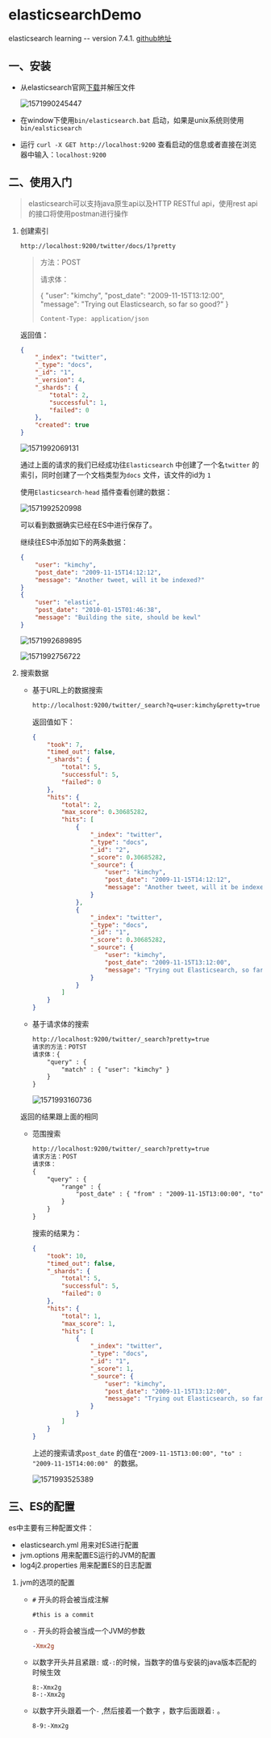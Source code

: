 # elasticsearchDemo

elasticsearch learning  -- version 7.4.1.  [github地址](<https://github.com/zhang1github2test/elasticsearchDemo>)

## 一、安装

* 从elasticsearch官网[下载](<https://www.elastic.co/cn/downloads/elasticsearch>)并解压文件

  ![1571990245447](assets/1571990245447.png)

* 在window下使用`bin/elasticsearch.bat` 启动，如果是unix系统则使用`bin/ealsticsearch`

  

* 运行 `curl -X GET http://localhost:9200` 查看启动的信息或者直接在浏览器中输入：`localhost:9200` 

## 二、使用入门

> elasticsearch可以支持java原生api以及HTTP RESTful api，使用rest api的接口将使用postman进行操作

1. 创建索引

   `http://localhost:9200/twitter/docs/1?pretty  ` 

   >方法：POST
   >
   >请求体：
   >
   >{
   >    "user": "kimchy",
   >    "post_date": "2009-11-15T13:12:00",
   >    "message": "Trying out Elasticsearch, so far so good?"
   >}
   >
   >```
   >Content-Type: application/json
   >```

   返回值：

   ```json
   {
       "_index": "twitter",
       "_type": "docs",
       "_id": "1",
       "_version": 4,
       "_shards": {
           "total": 2,
           "successful": 1,
           "failed": 0
       },
       "created": true
   }
   ```

   ![1571992069131](assets/1571992069131.png)

   通过上面的请求的我们已经成功往`Elasticsearch` 中创建了一个名`twitter` 的索引，同时创建了一个文档类型为`docs` 文件，该文件的id为 `1` 

   使用`Elasticsearch-head` 插件查看创建的数据：

    ![1571992520998](assets/1571992520998.png)

   可以看到数据确实已经在ES中进行保存了。

   继续往ES中添加如下的两条数据：

   ```JSON
   {
       "user": "kimchy",
       "post_date": "2009-11-15T14:12:12",
       "message": "Another tweet, will it be indexed?"
   }
   {
       "user": "elastic",
       "post_date": "2010-01-15T01:46:38",
       "message": "Building the site, should be kewl"
   }
   ```

   ![1571992689895](assets/1571992689895.png)

   ![1571992756722](assets/1571992756722.png)

2. 搜索数据

   * 基于URL上的数据搜索

     ```txt
     http://localhost:9200/twitter/_search?q=user:kimchy&pretty=true
     ```

     返回值如下：

     ```json
     {
         "took": 7,
         "timed_out": false,
         "_shards": {
             "total": 5,
             "successful": 5,
             "failed": 0
         },
         "hits": {
             "total": 2,
             "max_score": 0.30685282,
             "hits": [
                 {
                     "_index": "twitter",
                     "_type": "docs",
                     "_id": "2",
                     "_score": 0.30685282,
                     "_source": {
                         "user": "kimchy",
                         "post_date": "2009-11-15T14:12:12",
                         "message": "Another tweet, will it be indexed?"
                     }
                 },
                 {
                     "_index": "twitter",
                     "_type": "docs",
                     "_id": "1",
                     "_score": 0.30685282,
                     "_source": {
                         "user": "kimchy",
                         "post_date": "2009-11-15T13:12:00",
                         "message": "Trying out Elasticsearch, so far so good?"
                     }
                 }
             ]
         }
     }
     ```

   * 基于请求体的搜索

     ```txt
     http://localhost:9200/twitter/_search?pretty=true
     请求的方法：POTST
     请求体：{
         "query" : {
             "match" : { "user": "kimchy" }
         }
     }
     ```

     ![1571993160736](assets/1571993160736.png)

   返回的结果跟上面的相同

   * 范围搜索

     ```txt
     http://localhost:9200/twitter/_search?pretty=true
     请求方法：POST
     请求体：
     {
         "query" : {
             "range" : {
                 "post_date" : { "from" : "2009-11-15T13:00:00", "to" : "2009-11-15T14:00:00" }
             }
         }
     }
     ```

     搜索的结果为：

     ```json
     {
         "took": 10,
         "timed_out": false,
         "_shards": {
             "total": 5,
             "successful": 5,
             "failed": 0
         },
         "hits": {
             "total": 1,
             "max_score": 1,
             "hits": [
                 {
                     "_index": "twitter",
                     "_type": "docs",
                     "_id": "1",
                     "_score": 1,
                     "_source": {
                         "user": "kimchy",
                         "post_date": "2009-11-15T13:12:00",
                         "message": "Trying out Elasticsearch, so far so good?"
                     }
                 }
             ]
         }
     }
     ```

     上述的搜索请求`post_date` 的值在`"2009-11-15T13:00:00", "to" : "2009-11-15T14:00:00" ` 的数据。

     ![1571993525389](assets/1571993525389.png)

## 三、ES的配置

es中主要有三种配置文件：

* elasticsearch.yml 用来对ES进行配置
* jvm.options 用来配置ES运行的JVM的配置
* log4j2.properties 用来配置ES的日志配置

1. jvm的选项的配置

   * `#` 开头的将会被当成注解

     ```properties
     #this is a commit
     ```

   * `-` 开头的将会被当成一个JVM的参数

     ```pro
     -Xmx2g
     ```

   * 以数字开头并且紧跟`:` 或`-:`的时候，当数字的值与安装的java版本匹配的时候生效

     ```properties
     8:-Xmx2g
     8-:-Xmx2g
     ```

   * 以数字开头跟着一个`-` ,然后接着一个数字 ，数字后面跟着`:` 。

     ```properties
     8-9:-Xmx2g
     ```

     

